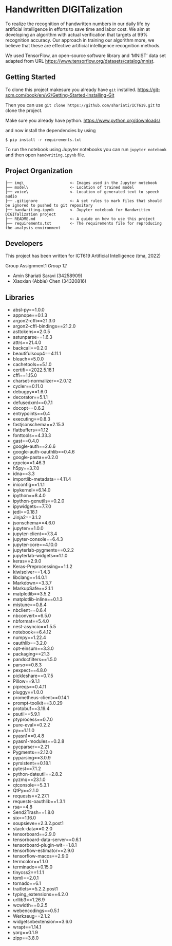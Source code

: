 # Handwritten DIGITalization
To realize the recognition of handwritten numbers in our daily life by artificial intelligence in efforts to save time and labor cost. We aim at developing an algorithm with actual verification that targets at 99% recognition accuracy. Our approach in training our algorithm more, we believe that these are effective artificial intelligence recognition methods.  

We used TensorFlow, an open-source software library and ‘MNIST’ data set adapted from URL https://www.tensorflow.org/datasets/catalog/mnist.   

## Getting Started
To clone this project makesure you already have `git` installed.
https://git-scm.com/book/en/v2/Getting-Started-Installing-Git

Then you can use `git clone https://github.com/shariati/ICT619.git` to clone the project.

Make sure you already have python.
https://www.python.org/downloads/

and now install the dependencies by using
```
$ pip install -r requirements.txt
```

To run the notebook using Jupyter notebooks you can run `jupyter notebook` and then open `handwriting.ipynb` file.

## Project Organization

```
├── img\                    <- Images used in the Jupyter notebook
├── model\                  <- Location of trained model
├── voice\                  <- Location of generated text to speech audio
├── .gitignore              <- A set rules to mark files that should be ignored to pushed to git repository
├── handwriting.ipynb       <- Jupyter notebook for Handwritten DIGITalization project
├── README.md               <- A guide on how to use this project
├── requirements.txt        <- The requirements file for reproducing the analysis environment
```

## Developers
This project has been written for ICT619 Artificial Intelligence (tma, 2022)

Group Assignment1 
*Group 12*
- Amin Shariati Saravi (34258909)
- Xiaoxian (Abbie) Chen (34320816)


## Libraries
- absl-py==1.0.0
- appnope==0.1.3
- argon2-cffi==21.3.0
- argon2-cffi-bindings==21.2.0
- asttokens==2.0.5
- astunparse==1.6.3
- attrs==21.4.0
- backcall==0.2.0
- beautifulsoup4==4.11.1
- bleach==5.0.0
- cachetools==5.1.0
- certifi==2022.5.18.1
- cffi==1.15.0
- charset-normalizer==2.0.12
- cycler==0.11.0
- debugpy==1.6.0
- decorator==5.1.1
- defusedxml==0.7.1
- docopt==0.6.2
- entrypoints==0.4
- executing==0.8.3
- fastjsonschema==2.15.3
- flatbuffers==1.12
- fonttools==4.33.3
- gast==0.4.0
- google-auth==2.6.6
- google-auth-oauthlib==0.4.6
- google-pasta==0.2.0
- grpcio==1.46.3
- h5py==3.7.0
- idna==3.3
- importlib-metadata==4.11.4
- iniconfig==1.1.1
- ipykernel==6.14.0
- ipython==8.4.0
- ipython-genutils==0.2.0
- ipywidgets==7.7.0
- jedi==0.18.1
- Jinja2==3.1.2
- jsonschema==4.6.0
- jupyter==1.0.0
- jupyter-client==7.3.4
- jupyter-console==6.4.3
- jupyter-core==4.10.0
- jupyterlab-pygments==0.2.2
- jupyterlab-widgets==1.1.0
- keras==2.9.0
- Keras-Preprocessing==1.1.2
- kiwisolver==1.4.3
- libclang==14.0.1
- Markdown==3.3.7
- MarkupSafe==2.1.1
- matplotlib==3.5.2
- matplotlib-inline==0.1.3
- mistune==0.8.4
- nbclient==0.6.4
- nbconvert==6.5.0
- nbformat==5.4.0
- nest-asyncio==1.5.5
- notebook==6.4.12
- numpy==1.22.4
- oauthlib==3.2.0
- opt-einsum==3.3.0
- packaging==21.3
- pandocfilters==1.5.0
- parso==0.8.3
- pexpect==4.8.0
- pickleshare==0.7.5
- Pillow==9.1.1
- pipreqs==0.4.11
- pluggy==1.0.0
- prometheus-client==0.14.1
- prompt-toolkit==3.0.29
- protobuf==3.19.4
- psutil==5.9.1
- ptyprocess==0.7.0
- pure-eval==0.2.2
- py==1.11.0
- pyasn1==0.4.8
- pyasn1-modules==0.2.8
- pycparser==2.21
- Pygments==2.12.0
- pyparsing==3.0.9
- pyrsistent==0.18.1
- pytest==7.1.2
- python-dateutil==2.8.2
- pyzmq==23.1.0
- qtconsole==5.3.1
- QtPy==2.1.0
- requests==2.27.1
- requests-oauthlib==1.3.1
- rsa==4.8
- Send2Trash==1.8.0
- six==1.16.0
- soupsieve==2.3.2.post1
- stack-data==0.2.0
- tensorboard==2.9.0
- tensorboard-data-server==0.6.1
- tensorboard-plugin-wit==1.8.1
- tensorflow-estimator==2.9.0
- tensorflow-macos==2.9.0
- termcolor==1.1.0
- terminado==0.15.0
- tinycss2==1.1.1
- tomli==2.0.1
- tornado==6.1
- traitlets==5.2.2.post1
- typing_extensions==4.2.0
- urllib3==1.26.9
- wcwidth==0.2.5
- webencodings==0.5.1
- Werkzeug==2.1.2
- widgetsnbextension==3.6.0
- wrapt==1.14.1
- yarg==0.1.9
- zipp==3.8.0
